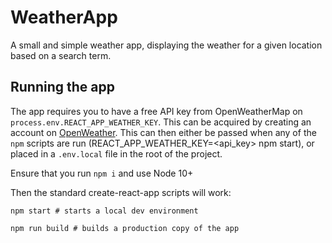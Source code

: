 # WeatherApp

A small and simple weather app, displaying the weather for a given location based on a search term.

## Running the app

The app requires you to have a free API key from OpenWeatherMap on `process.env.REACT_APP_WEATHER_KEY`.
This can be acquired by creating an account on [OpenWeather](https://home.openweathermap.org/api_keys).
This can then either be passed when any of the `npm` scripts are run (REACT_APP_WEATHER_KEY=<api_key> npm start), or placed in a `.env.local` file in the root of the project.

Ensure that you run `npm i` and use Node 10+

Then the standard create-react-app scripts will work:

```
npm start # starts a local dev environment
```

```
npm run build # builds a production copy of the app
```